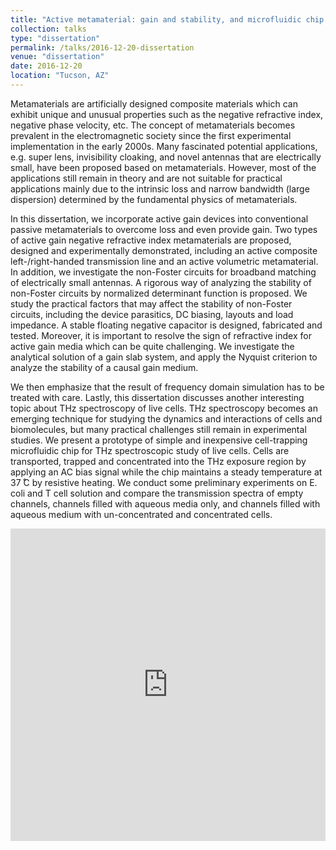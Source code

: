 ```yaml
---
title: "Active metamaterial: gain and stability, and microfluidic chip for thz cell spectroscopy"
collection: talks
type: "dissertation"
permalink: /talks/2016-12-20-dissertation
venue: "dissertation"
date: 2016-12-20
location: "Tucson, AZ"
---
```

Metamaterials are artificially designed composite materials which can exhibit unique
and unusual properties such as the negative refractive index, negative phase velocity, etc.
The concept of metamaterials becomes prevalent in the electromagnetic society since the
first experimental implementation in the early 2000s. Many fascinated potential
applications, e.g. super lens, invisibility cloaking, and novel antennas that are electrically
small, have been proposed based on metamaterials. However, most of the applications still
remain in theory and are not suitable for practical applications mainly due to the intrinsic
loss and narrow bandwidth (large dispersion) determined by the fundamental physics of
metamaterials.

In this dissertation, we incorporate active gain devices into conventional passive
metamaterials to overcome loss and even provide gain. Two types of active gain negative
refractive index metamaterials are proposed, designed and experimentally demonstrated,
including an active composite left-/right-handed transmission line and an active volumetric
metamaterial. In addition, we investigate the non-Foster circuits for broadband matching
of electrically small antennas. A rigorous way of analyzing the stability of non-Foster
circuits by normalized determinant function is proposed. We study the practical factors that
may affect the stability of non-Foster circuits, including the device parasitics, DC biasing,
layouts and load impedance. A stable floating negative capacitor is designed, fabricated
and tested. Moreover, it is important to resolve the sign of refractive index for active gain
media which can be quite challenging. We investigate the analytical solution of a gain slab
system, and apply the Nyquist criterion to analyze the stability of a causal gain medium.

We then emphasize that the result of frequency domain simulation has to be treated with
care. Lastly, this dissertation discusses another interesting topic about THz spectroscopy
of live cells. THz spectroscopy becomes an emerging technique for studying the dynamics
and interactions of cells and biomolecules, but many practical challenges still remain in
experimental studies. We present a prototype of simple and inexpensive cell-trapping
microfluidic chip for THz spectroscopic study of live cells. Cells are transported, trapped
and concentrated into the THz exposure region by applying an AC bias signal while the
chip maintains a steady temperature at 37 ̊C by resistive heating. We conduct some
preliminary experiments on E. coli and T cell solution and compare the transmission
spectra of empty channels, channels filled with aqueous media only, and channels filled
with aqueous medium with un-concentrated and concentrated cells.

 
<iframe 
  src="https://dako2.github.io/files/Qi_Tang_Defense_Final.pdf#page=2&toolbar=0&navpanes=0&scrollbar=0" 
  style="width:100%; height:500px;" 
  frameborder="0">
</iframe>

